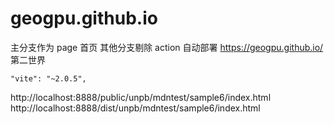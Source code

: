 # geogpu.github.io

主分支作为 page 首页 其他分支剔除 action 自动部署
https://geogpu.github.io/
第二世界


    "vite": "~2.0.5",



<!-- 未打包 dev server-->
http://localhost:8888/public/unpb/mdntest/sample6/index.html
http://localhost:8888/dist/unpb/mdntest/sample6/index.html